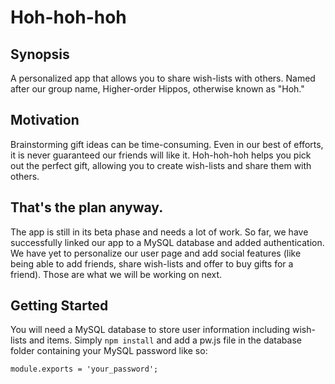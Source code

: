 # Hoh-hoh-hoh

## Synopsis

A personalized app that allows you to share wish-lists with others. Named after our group name, Higher-order Hippos, otherwise known as "Hoh."

## Motivation

Brainstorming gift ideas can be time-consuming. Even in our best of efforts, it is never guaranteed our friends will like it. Hoh-hoh-hoh helps you pick out the perfect gift, allowing you to create wish-lists and share them with others.

## That's the plan anyway.

The app is still in its beta phase and needs a lot of work. So far, we have successfully linked our app to a MySQL database and added authentication. We have yet to personalize our user page and add social features (like being able to add friends, share wish-lists and offer to buy gifts for a friend). Those are what we will be working on next.

## Getting Started

You will need a MySQL database to store user information including wish-lists and items. Simply `npm install` and add a pw.js file in the database folder containing your MySQL password like so:

```
module.exports = 'your_password';

```
